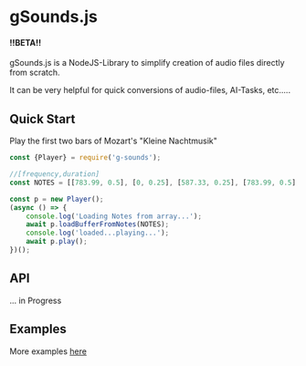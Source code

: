 # gSounds.js

#### !!BETA!!

gSounds.js is a NodeJS-Library to simplify creation of audio files directly from scratch.

It can be very helpful for quick conversions of audio-files, AI-Tasks, etc.....

## Quick Start

Play the first two bars of Mozart's "Kleine Nachtmusik"

```javascript
const {Player} = require('g-sounds');

//[frequency,duration]
const NOTES = [[783.99, 0.5], [0, 0.25], [587.33, 0.25], [783.99, 0.5], [0, 0.25], [587.33, 0.25], [783.99, 0.25], [587.33, 0.25], [783.99, 0.25], [987.77, 0.25], [1174.7, 0.25]];

const p = new Player();
(async () => {
    console.log('Loading Notes from array...');
    await p.loadBufferFromNotes(NOTES);
    console.log('loaded...playing...');
    await p.play();
})();
```

## API

... in Progress

## Examples

More examples [here](https://github.com/gr3p1p3/g-sounds/tree/master/tests)